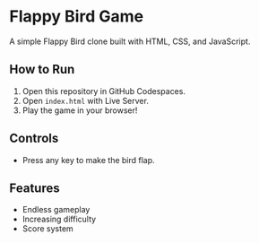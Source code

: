 # Flappy Bird Game

A simple Flappy Bird clone built with HTML, CSS, and JavaScript.

## How to Run
1. Open this repository in GitHub Codespaces.
2. Open `index.html` with Live Server.
3. Play the game in your browser!

## Controls
- Press any key to make the bird flap.

## Features
- Endless gameplay
- Increasing difficulty
- Score system